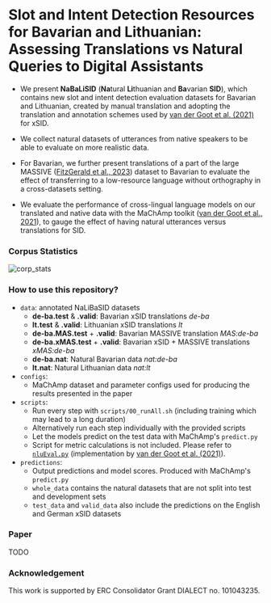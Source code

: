 # Slot and Intent Detection Resources for Bavarian and Lithuanian: Assessing Translations vs Natural Queries to Digital Assistants

- We present **NaBaLiSID** (**Na**tural **Li**thuanian and **Ba**varian **SID**), which contains new slot and intent detection evaluation datasets for Bavarian and Lithuanian, created by manual translation and adopting the translation and annotation schemes used by [van der Goot et al. (2021)](https://aclanthology.org/2021.naacl-main.197/) for xSID. 

- We collect natural datasets of utterances from native speakers to be able to evaluate on more realistic data.

- For Bavarian, we further present translations of a part of the large MASSIVE ([FitzGerald et al., 2023](https://aclanthology.org/2023.acl-long.235/)) dataset to Bavarian to evaluate the effect of transferring to a low-resource language without orthography in a cross-datasets setting.

- We evaluate the performance of cross-lingual language models on our translated and native data with the MaChAmp toolkit ([van der Goot et al., 2021](https://aclanthology.org/2021.eacl-demos.22/)), to gauge the effect of having natural utterances versus translations for SID.

### Corpus Statistics
![corp_stats](https://github.com/mainlp/NaLiBaSID/assets/92130844/c02be2f4-0cae-4046-8308-124c9f47d2bb)

### How to use this repository?
- `data`: annotated NaLiBaSID datasets
  - **de-ba.test** & **.valid**: Bavarian xSID translations *de-ba*
  - **lt.test** & **.valid**: Lithuanian xSID translations *lt*
  - **de-ba.MAS.test** + **.valid**: Bavarian MASSIVE translation *MAS:de-ba*
  - **de-ba.xMAS.test** + **.valid**: Bavarian xSID + MASSIVE translations *xMAS:de-ba*
  - **de-ba.nat**: Natural Bavarian data *nat:de-ba*
  - **lt.nat**: Natural Lithuanian data *nat:lt*
 - `configs`:
   - MaChAmp dataset and parameter configs used for producing the results presented in the paper
 - `scripts`:
   - Run every step with `scripts/00_runAll.sh` (including training which may lead to a long duration)
   - Alternatively run each step individually with the provided scripts
   - Let the models predict on the test data with MaChAmp's `predict.py`
   - Script for metric calculations is not included. Please refer to [`nluEval.py`](https://bitbucket.org/robvanderg/xsid/src/master/scripts/nluEval.py) (implementation by [van der Goot et al. (2021)](https://aclanthology.org/2021.eacl-demos.22/)).
 - `predictions`:
   - Output predictions and model scores. Produced with MaChAmp's `predict.py`
   - `whole_data` contains the natural datasets that are not split into test and development sets
   - `test_data` and `valid_data` also include the predictions on the English and German xSID datasets

### Paper
TODO

### Acknowledgement
This work is supported by ERC Consolidator Grant DIALECT no. 101043235.
